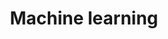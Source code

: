 ---
layout: tag-blog
title: Machine learning
slug: ml
category: bigdata
menu: false
order: 1
comments: true
open: true
---